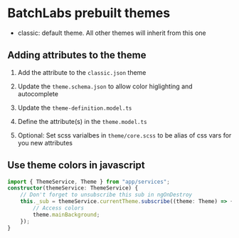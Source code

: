 # BatchLabs prebuilt themes

* classic: default theme. All other themes will inherit from this one

## Adding attributes to the theme

1. Add the attribute to the `classic.json` theme
2. Update the `theme.schema.json` to allow color higlighting and autocomplete
3. Update the `theme-definition.model.ts`
4. Define the attribute(s) in the `theme.model.ts`

5. Optional: Set scss varialbes in `theme/core.scss` to be alias of css vars for you new attributes



## Use theme colors in javascript

```ts
import { ThemeService, Theme } from "app/services";
constructor(themeService: ThemeService) {
    // Don't forget to unsubscribe this sub in ngOnDestroy
    this._sub = themeService.currentTheme.subscribe((theme: Theme) => {
        // Access colors
        theme.mainBackground;
    });
}
```
